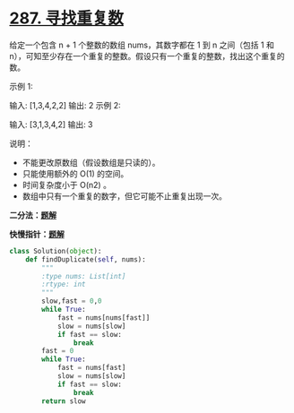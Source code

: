 # [287. 寻找重复数](https://leetcode-cn.com/problems/find-the-duplicate-number/)

给定一个包含 n + 1 个整数的数组 nums，其数字都在 1 到 n 之间（包括 1 和 n），可知至少存在一个重复的整数。假设只有一个重复的整数，找出这个重复的数。

示例 1:

输入: [1,3,4,2,2]
输出: 2
示例 2:

输入: [3,1,3,4,2]
输出: 3

说明：

- 不能更改原数组（假设数组是只读的）。
- 只能使用额外的 O(1) 的空间。
- 时间复杂度小于 O(n2) 。
- 数组中只有一个重复的数字，但它可能不止重复出现一次。

**二分法：[题解](<https://leetcode-cn.com/problems/find-the-duplicate-number/solution/er-fen-fa-si-lu-ji-dai-ma-python-by-liweiwei1419/>)**



**快慢指针：[题解](<https://leetcode-cn.com/problems/find-the-duplicate-number/solution/kuai-man-zhi-zhen-de-jie-shi-cong-damien_undoxie-d/>)**

```python
class Solution(object):
    def findDuplicate(self, nums):
        """
        :type nums: List[int]
        :rtype: int
        """
        slow,fast = 0,0
        while True:
            fast = nums[nums[fast]]
            slow = nums[slow]
            if fast == slow:
                break
        fast = 0
        while True:
            fast = nums[fast]
            slow = nums[slow]
            if fast == slow:
                break
        return slow
```


